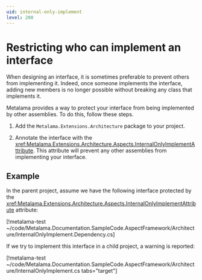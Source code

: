```yaml
---
uid: internal-only-implement
level: 200
---
```


# Restricting who can implement an interface

When designing an interface, it is sometimes preferable to prevent others from implementing it. Indeed, once someone implements the interface, adding new members is no longer possible without breaking any class that implements it.

Metalama provides a way to protect your interface from being implemented by other assemblies. To do this, follow these steps.

1. Add the `Metalama.Extensions.Architecture` package to your project.

2. Annotate the interface with the <xref:Metalama.Extensions.Architecture.Aspects.InternalOnlyImplementAttribute>. This attribute will prevent any other assemblies from implementing your interface.

## Example

In the parent project, assume we have the following interface protected by the <xref:Metalama.Extensions.Architecture.Aspects.InternalOnlyImplementAttribute> attribute:

[!metalama-test ~/code/Metalama.Documentation.SampleCode.AspectFramework/Architecture/InternalOnlyImplement.Dependency.cs]

If we try to implement this interface in a child project, a warning is reported:

[!metalama-test ~/code/Metalama.Documentation.SampleCode.AspectFramework/Architecture/InternalOnlyImplement.cs tabs="target"]


